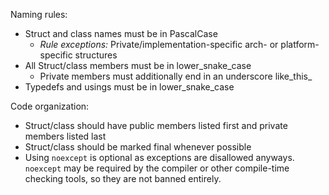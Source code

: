 Naming rules:

- Struct and class names must be in PascalCase
  - _Rule exceptions:_ Private/implementation-specific arch- or platform-specific structures
- All Struct/class members must be in lower_snake_case
  - Private members must additionally end in an underscore like_this\_
- Typedefs and usings must be in lower_snake_case

Code organization:

- Struct/class should have public members listed first and private members listed last
- Struct/class should be marked final whenever possible
- Using `noexcept` is optional as exceptions are disallowed anyways. `noexcept` may be required by the compiler or other compile-time checking tools, so they are not banned entirely.
